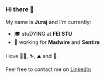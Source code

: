 ### Hi there 👋

My name is **Juraj** and i'm currently:
 - 🎓 stuDYING at **FEI STU**
 - 💼 working for **Madwire** and **Sentire**
 
I love 🚵‍♂️, ⛷️, ⛰️ and 🚗.

Feel free to contact me on [LinkedIn](https://www.linkedin.com/in/juraj-revaj/)

<!--
**jRevaj/jRevaj** is a ✨ _special_ ✨ repository because its `README.md` (this file) appears on your GitHub profile.

Here are some ideas to get you started:

- 🔭 I’m currently working on ...
- 🌱 I’m currently learning ...
- 👯 I’m looking to collaborate on ...
- 🤔 I’m looking for help with ...
- 💬 Ask me about ...
- 📫 How to reach me: ...
- 😄 Pronouns: ...
- ⚡ Fun fact: ...
-->
